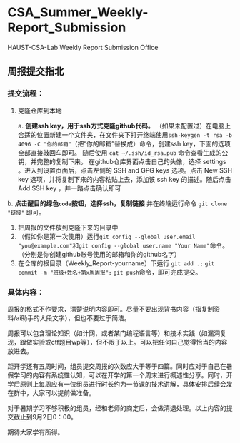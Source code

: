 # CSA_Summer_Weekly-Report_Submission



HAUST-CSA-Lab Weekly Report Submission Office

## 周报提交指北

### 提交流程：

1. 克隆仓库到本地

   a. **创建ssh key，用于ssh方式克隆github代码。** （如果未配置过）在电脑上合适的位置新建一个文件夹，在文件夹下打开终端使用`ssh-keygen -t rsa -b 4096 -C "你的邮箱"`（把“你的邮箱”替换成）命令，创建ssh key，下面的选项全部直接敲回车即可。 随后使用 `cat ~/.ssh/id_rsa.pub` 命令查看生成的公钥，并完整的复制下来。 在github仓库界面点击自己的头像，选择 settings 。进入到设置页面后，点击左侧的 SSH and GPG keys 选项。点击 New SSH key 选项，并将复制下来的内容粘贴上去，添加该 ssh key 的描述。随后点击 Add SSH key ，并一路点击确认即可

 b. **点击醒目的绿色`code`按钮，选择ssh，复制链接** 并在终端运行命令 `git clone "链接"` 即可。

1. 把周报的文件放到克隆下来的目录中
2. （假如你是第一次使用）运行`git config --global user.email "you@example.com"`和`git config --global user.name "Your Name"`命令。（分别是你创建github账号使用的邮箱和你的github名字）
3. 在仓库的根目录（Weekly_Report-yourname）下运行 `git add .;` `git commit -m "班级+姓名+第x周周报";` `git push`命令，即可完成提交。

### 具体内容：

周报的格式不作要求，清楚说明内容即可。尽量不要出现背书内容（指复制资料/ai助手的大段文字），但也不要过于简洁。

周报可以包含理论知识（如计网，或者某门编程语言等）和技术实践（如漏洞复现，跟做实验或ctf题目wp等），但不限于以上。可以把任何自己觉得恰当的内容放进去。

距开学还有五周时间，组员提交周报的次数应大于等于四篇。同时应对于自己在暑假学习的内容有系统性认知，可以在开学的第一个周末进行概述性分享。同时，开学后原则上每周应有一位组员进行时长约为一节课的技术讲解，具体安排后续会发在群中，大家可以提前做准备。

对于暑期学习不够积极的组员，经和老师的商定后，会做清退处理。以上内容的提交截止到9月2日0：00。

期待大家学有所得。